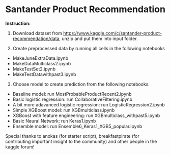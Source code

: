 # Santander Product Recommendation


**Instruction:**

1. Download dataset from https://www.kaggle.com/c/santander-product-recommendation/data, unzip and put them into input folder.

2. Create preprocessed data by running all cells in the following notebooks
  - MakeJuneExtraData.ipynb 
  - MakeDataMulticlass2.ipynb
  - MakeTestSet2.ipynb
  - MakeTestDatawithpast3.ipynb
  
3. Choose model to create prediction from the following notebooks:
  - Baseline model: run MostProbableProductRecent2.ipynb
  - Basic logistic regression: run CollaborativeFiltering.ipynb
  - A bit more adavanced logistic regression: run LogisticRegression2.ipynb
  - Simple XGBoost model: run XGBmulticlass.ipynb
  - XGBoost with feature engineering: run XGBmulticlass_withpast5.ipynb
  - Basic Neural Network: run Keras1.ipynb
  - Ensemble model: run Ensemble6_Keras1_XGB5_popular.ipynb

Special thanks to anokas (for starter script), breakfastpirate (for contributing important insight to the community) and other people in the kaggle forum!
